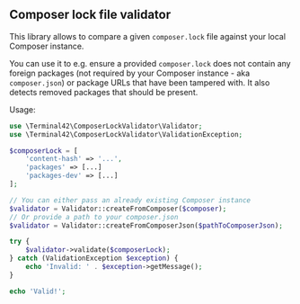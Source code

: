 ## Composer lock file validator

This library allows to compare a given `composer.lock` file against your local Composer instance.
 
You can use it to e.g. ensure a provided `composer.lock` does not contain any foreign packages (not required by your Composer 
instance - aka `composer.json`) or package URLs that have been tampered with. It also detects removed packages that 
should be present.

Usage:

```php
use \Terminal42\ComposerLockValidator\Validator;
use \Terminal42\ComposerLockValidator\ValidationException;

$composerLock = [
    'content-hash' => '...',
    'packages' => [...]
    'packages-dev' => [...]
];

// You can either pass an already existing Composer instance
$validator = Validator::createFromComposer($composer);
// Or provide a path to your composer.json
$validator = Validator::createFromComposerJson($pathToComposerJson);

try {
    $validator->validate($composerLock);
} catch (ValidationException $exception) {
    echo 'Invalid: ' . $exception->getMessage();
}

echo 'Valid!';
```
